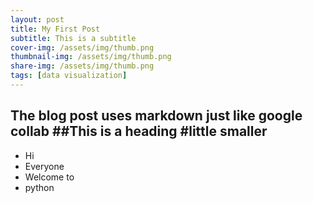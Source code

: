 ```yaml
---
layout: post
title: My First Post
subtitle: This is a subtitle
cover-img: /assets/img/thumb.png
thumbnail-img: /assets/img/thumb.png
share-img: /assets/img/thumb.png
tags: [data visualization]
---
```


The blog post uses markdown just like google collab
##This is a heading
#little smaller
---


- Hi
- Everyone
- Welcome to
- python
